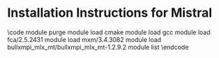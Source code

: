 # Installation Instructions for Mistral


\code
module purge
module load cmake
module load gcc
module load fca/2.5.2431
module load mxm/3.4.3082
module load bullxmpi_mlx_mt/bullxmpi_mlx_mt-1.2.9.2
module list
\endcode



